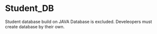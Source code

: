 # Student_DB
Student database build on JAVA
Database is excluded.
Develeopers must create database by their own.
